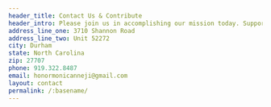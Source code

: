 ```yaml
---
header_title: Contact Us & Contribute
header_intro: Please join us in accomplishing our mission today. Support us by donating via <a href="https://www.paypal.me/nneji">PayPal</a>. Alternatively, use our <a href="mailto:honormonicanneji@gmail.com">email with Zelle via your bank</a>. The Foundation also accepts checks. And if you shop online via our <a href="https://smile.amazon.com/ch/85-1546329">AmazonSmile link</a>, we receive a 0.5% corporate donation at no cost to you! Contact us with any questions or suggestions. Thank you.
address_line_one: 3710 Shannon Road
address_line_two: Unit 52272
city: Durham
state: North Carolina
zip: 27707
phone: 919.322.8487
email: honormonicanneji@gmail.com
layout: contact
permalink: /:basename/
---
```

<!-- Your entries above cannot contain colons -->
<!-- The only colon should be after the variable name (e.g. city:) -->
<!-- The colon is used to separate the variable name from the variable content -->
<!-- The exception is the second colon in the permalink field (e.g. permalink: /:basename/) -->
<!-- BAD -->
<!-- address_line_one: SomeBank, ATTN: Chris Smith -->
<!-- GOOD -->
<!-- address_line_one: SomeBank, ATTN Chris Smith -->

